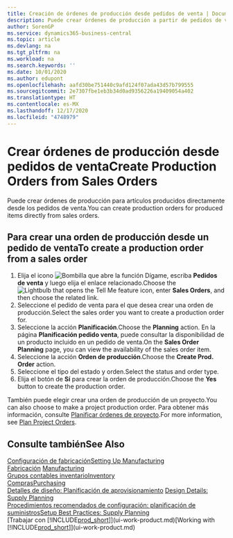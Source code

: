 ```yaml
---
title: Creación de órdenes de producción desde pedidos de venta | Documentos de Microsoft
description: Puede crear órdenes de producción a partir de pedidos de venta en el departamento Ventas y Marketing.
author: SorenGP
ms.service: dynamics365-business-central
ms.topic: article
ms.devlang: na
ms.tgt_pltfrm: na
ms.workload: na
ms.search.keywords: ''
ms.date: 10/01/2020
ms.author: edupont
ms.openlocfilehash: aafd30be751440c9afd124f07ada43d57b799555
ms.sourcegitcommit: 2e7307fbe1eb3b34d0ad9356226a19409054a402
ms.translationtype: HT
ms.contentlocale: es-MX
ms.lasthandoff: 12/17/2020
ms.locfileid: "4748979"
---
```

# <a name="create-production-orders-from-sales-orders"></a><span data-ttu-id="d41e9-103">Crear órdenes de producción desde pedidos de venta</span><span class="sxs-lookup"><span data-stu-id="d41e9-103">Create Production Orders from Sales Orders</span></span>
<span data-ttu-id="d41e9-104">Puede crear órdenes de producción para artículos producidos directamente desde los pedidos de venta.</span><span class="sxs-lookup"><span data-stu-id="d41e9-104">You can create production orders for produced items directly from sales orders.</span></span>  

## <a name="to-create-a-production-order-from-a-sales-order"></a><span data-ttu-id="d41e9-105">Para crear una orden de producción desde un pedido de venta</span><span class="sxs-lookup"><span data-stu-id="d41e9-105">To create a production order from a sales order</span></span>  

1.  <span data-ttu-id="d41e9-106">Elija el icono ![Bombilla que abre la función Dígame](media/ui-search/search_small.png "Dígame qué desea hacer"), escriba **Pedidos de venta** y luego elija el enlace relacionado.</span><span class="sxs-lookup"><span data-stu-id="d41e9-106">Choose the ![Lightbulb that opens the Tell Me feature](media/ui-search/search_small.png "Tell me what you want to do") icon, enter **Sales Orders**, and then choose the related link.</span></span>  
2.  <span data-ttu-id="d41e9-107">Seleccione el pedido de venta para el que desea crear una orden de producción.</span><span class="sxs-lookup"><span data-stu-id="d41e9-107">Select the sales order you want to create a production order for.</span></span>  
3.  <span data-ttu-id="d41e9-108">Seleccione la acción **Planificación**.</span><span class="sxs-lookup"><span data-stu-id="d41e9-108">Choose the **Planning** action.</span></span> <span data-ttu-id="d41e9-109">En la página **Planificación pedido venta**, puede consultar la disponibilidad de un producto incluido en un pedido de venta.</span><span class="sxs-lookup"><span data-stu-id="d41e9-109">On the **Sales Order Planning** page, you can view the availability of the sales order item.</span></span>  
4.  <span data-ttu-id="d41e9-110">Seleccione la acción **Orden de producción**.</span><span class="sxs-lookup"><span data-stu-id="d41e9-110">Choose the **Create Prod. Order** action.</span></span>  
5.  <span data-ttu-id="d41e9-111">Seleccione el tipo del estado y orden.</span><span class="sxs-lookup"><span data-stu-id="d41e9-111">Select the status and order type.</span></span>  
6.  <span data-ttu-id="d41e9-112">Elija el botón de **Sí** para crear la orden de producción.</span><span class="sxs-lookup"><span data-stu-id="d41e9-112">Choose the **Yes** button to create the production order.</span></span>

<span data-ttu-id="d41e9-113">También puede elegir crear una orden de producción de un proyecto.</span><span class="sxs-lookup"><span data-stu-id="d41e9-113">You can also choose to make a project production order.</span></span> <span data-ttu-id="d41e9-114">Para obtener más información, consulte [Planificar órdenes de proyecto](production-how-to-plan-project-orders.md).</span><span class="sxs-lookup"><span data-stu-id="d41e9-114">For more information, see [Plan Project Orders](production-how-to-plan-project-orders.md).</span></span>   

## <a name="see-also"></a><span data-ttu-id="d41e9-115">Consulte también</span><span class="sxs-lookup"><span data-stu-id="d41e9-115">See Also</span></span>  
[<span data-ttu-id="d41e9-116">Configuración de fabricación</span><span class="sxs-lookup"><span data-stu-id="d41e9-116">Setting Up Manufacturing</span></span>](production-configure-production-processes.md)  
<span data-ttu-id="d41e9-117">[Fabricación](production-manage-manufacturing.md)  </span><span class="sxs-lookup"><span data-stu-id="d41e9-117">[Manufacturing](production-manage-manufacturing.md)  </span></span>  
[<span data-ttu-id="d41e9-118">Grupos contables inventario</span><span class="sxs-lookup"><span data-stu-id="d41e9-118">Inventory</span></span>](inventory-manage-inventory.md)  
[<span data-ttu-id="d41e9-119">Compras</span><span class="sxs-lookup"><span data-stu-id="d41e9-119">Purchasing</span></span>](purchasing-manage-purchasing.md)  
<span data-ttu-id="d41e9-120">[Detalles de diseño: Planificación de aprovisionamiento](design-details-supply-planning.md) </span><span class="sxs-lookup"><span data-stu-id="d41e9-120">[Design Details: Supply Planning](design-details-supply-planning.md) </span></span>  
[<span data-ttu-id="d41e9-121">Procedimientos recomendados de configuración: planificación de suministros</span><span class="sxs-lookup"><span data-stu-id="d41e9-121">Setup Best Practices: Supply Planning</span></span>](setup-best-practices-supply-planning.md)  
<span data-ttu-id="d41e9-122">[Trabajar con [!INCLUDE[prod_short](includes/prod_short.md)]](ui-work-product.md)</span><span class="sxs-lookup"><span data-stu-id="d41e9-122">[Working with [!INCLUDE[prod_short](includes/prod_short.md)]](ui-work-product.md)</span></span>
